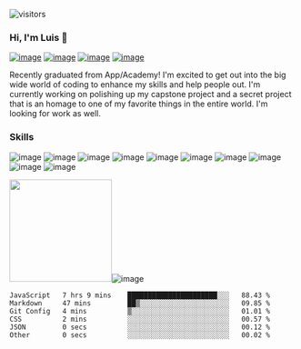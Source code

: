![visitors](https://visitor-badge.glitch.me/badge?page_id=${stuffy-doll}.${Stuffy-Doll})

### Hi, I'm Luis 👋

[![image](https://img.shields.io/badge/LinkedIn-0077B5?style=for-the-badge&logo=linkedin&logoColor=white)](https://www.linkedin.com/in/luis-sanchez-porras/)
[![image](https://img.shields.io/badge/Discord-5865F2?style=for-the-badge&logo=discord&logoColor=white)](https://www.discordapp.com/users/366358548244070411)
[![image](https://img.shields.io/badge/Twitter-1DA1F2?style=for-the-badge&logo=twitter&logoColor=white)](https://twitter.com/stuffy_doll_dev)
[![image](https://img.shields.io/badge/Instagram-E4405F?style=for-the-badge&logo=instagram&logoColor=white)](https://www.instagram.com/hey.crab.man/)

Recently graduated from App/Academy! I'm excited to get out into the big wide world of coding to enhance my skills and help people out. I'm currently working on polishing up my capstone project and a secret project that is an homage to one of my favorite things in the entire world. I'm looking for work as well.

### Skills
![image](https://img.shields.io/badge/JavaScript-323330?style=for-the-badge&logo=javascript&logoColor=F7DF1E)
![image](https://img.shields.io/badge/Python-FFD43B?style=for-the-badge&logo=python&logoColor=blue)
![image](https://img.shields.io/badge/json-5E5C5C?style=for-the-badge&logo=json&logoColor=white)
![image](https://img.shields.io/badge/React-20232A?style=for-the-badge&logo=react&logoColor=61DAFB)
![image](https://img.shields.io/badge/Redux-593D88?style=for-the-badge&logo=redux&logoColor=white)
![image](https://img.shields.io/badge/Flask-000000?style=for-the-badge&logo=flask&logoColor=white)
![image](https://img.shields.io/badge/Express.js-000000?style=for-the-badge&logo=express&logoColor=white)
![image](https://img.shields.io/badge/Sequelize-52B0E7?style=for-the-badge&logo=Sequelize&logoColor=white)
![image](https://img.shields.io/badge/HTML5-E34F26?style=for-the-badge&logo=html5&logoColor=white)
![image](https://img.shields.io/badge/CSS3-1572B6?style=for-the-badge&logo=css3&logoColor=white)

<img height="180em" src="https://github-readme-stats.vercel.app/api?username=stuffy-doll&show_icons=true&hide_border=true&&count_private=true&include_all_commits=true" />![image](https://github-readme-stats.vercel.app/api/top-langs/?username=stuffy-doll)

<!--START_SECTION:waka-->

```text
JavaScript   7 hrs 9 mins    ██████████████████████░░░   88.43 %
Markdown     47 mins         ██▒░░░░░░░░░░░░░░░░░░░░░░   09.85 %
Git Config   4 mins          ▒░░░░░░░░░░░░░░░░░░░░░░░░   01.01 %
CSS          2 mins          ░░░░░░░░░░░░░░░░░░░░░░░░░   00.57 %
JSON         0 secs          ░░░░░░░░░░░░░░░░░░░░░░░░░   00.12 %
Other        0 secs          ░░░░░░░░░░░░░░░░░░░░░░░░░   00.02 %
```

<!--END_SECTION:waka-->

<!--
**stuffy-doll/Stuffy-Doll** is a ✨ _special_ ✨ repository because its `README.md` (this file) appears on your GitHub profile.

Here are some ideas to get you started:

- 🔭 I’m currently working on ...
- 🌱 I’m currently learning ...
- 👯 I’m looking to collaborate on ...
- 🤔 I’m looking for help with ...
- 💬 Ask me about ...
- 📫 How to reach me: ...
- 😄 Pronouns: ...
- ⚡ Fun fact: ...
-->
